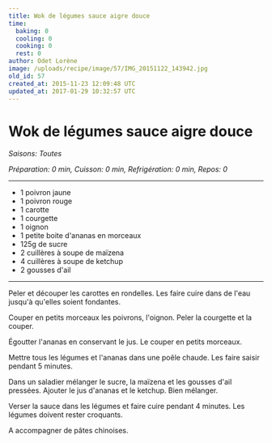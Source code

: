 ```yaml
---
title: Wok de légumes sauce aigre douce
time:
  baking: 0
  cooling: 0
  cooking: 0
  rest: 0
author: Odet Lorène
image: /uploads/recipe/image/57/IMG_20151122_143942.jpg
old_id: 57
created_at: 2015-11-23 12:09:48 UTC
updated_at: 2017-01-29 10:32:57 UTC
---
```


# Wok de légumes sauce aigre douce

_Saisons: Toutes_

_Préparation: 0 min, Cuisson: 0 min, Refrigération: 0 min, Repos: 0_

---

- 1 poivron jaune
- 1 poivron rouge
- 1 carotte
- 1 courgette
- 1 oignon
- 1 petite boite d'ananas en morceaux
- 125g de sucre
- 2 cuillères à soupe de maïzena
- 4 cuillères à soupe de ketchup
- 2 gousses d'ail

---

Peler et découper les carottes en rondelles. Les faire cuire dans de l'eau jusqu'à qu'elles soient fondantes.

Couper en petits morceaux les poivrons, l'oignon. Peler la courgette et la couper.

Égoutter l'ananas en conservant le jus. Le couper en petits morceaux.

Mettre tous les légumes et l'ananas dans une poêle chaude. Les faire saisir pendant 5 minutes.

Dans un saladier mélanger le sucre, la maïzena et les gousses d'ail pressées. Ajouter le jus d'ananas et le ketchup. Bien mélanger.

Verser la sauce dans les légumes et faire cuire pendant 4 minutes. Les légumes doivent rester croquants.

A accompagner de pâtes chinoises.

